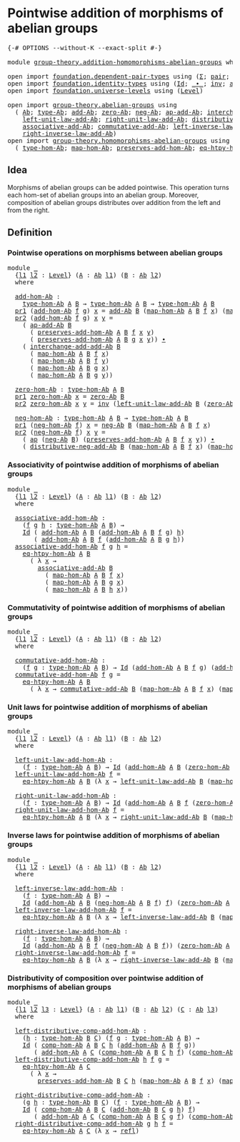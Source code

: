 # Pointwise addition of morphisms of abelian groups

<pre class="Agda"><a id="62" class="Symbol">{-#</a> <a id="66" class="Keyword">OPTIONS</a> <a id="74" class="Pragma">--without-K</a> <a id="86" class="Pragma">--exact-split</a> <a id="100" class="Symbol">#-}</a>

<a id="105" class="Keyword">module</a> <a id="112" href="group-theory.addition-homomorphisms-abelian-groups.html" class="Module">group-theory.addition-homomorphisms-abelian-groups</a> <a id="163" class="Keyword">where</a>

<a id="170" class="Keyword">open</a> <a id="175" class="Keyword">import</a> <a id="182" href="foundation.dependent-pair-types.html" class="Module">foundation.dependent-pair-types</a> <a id="214" class="Keyword">using</a> <a id="220" class="Symbol">(</a><a id="221" href="foundation-core.dependent-pair-types.html#515" class="Record">Σ</a><a id="222" class="Symbol">;</a> <a id="224" href="foundation-core.dependent-pair-types.html#588" class="InductiveConstructor">pair</a><a id="228" class="Symbol">;</a> <a id="230" href="foundation-core.dependent-pair-types.html#605" class="Field">pr1</a><a id="233" class="Symbol">;</a> <a id="235" href="foundation-core.dependent-pair-types.html#617" class="Field">pr2</a><a id="238" class="Symbol">)</a>
<a id="240" class="Keyword">open</a> <a id="245" class="Keyword">import</a> <a id="252" href="foundation.identity-types.html" class="Module">foundation.identity-types</a> <a id="278" class="Keyword">using</a> <a id="284" class="Symbol">(</a><a id="285" href="foundation-core.identity-types.html#1767" class="Datatype">Id</a><a id="287" class="Symbol">;</a> <a id="289" href="foundation-core.identity-types.html#2425" class="Function Operator">_∙_</a><a id="292" class="Symbol">;</a> <a id="294" href="foundation-core.identity-types.html#2729" class="Function">inv</a><a id="297" class="Symbol">;</a> <a id="299" href="foundation-core.identity-types.html#4003" class="Function">ap</a><a id="301" class="Symbol">;</a> <a id="303" href="foundation-core.identity-types.html#1820" class="InductiveConstructor">refl</a><a id="307" class="Symbol">)</a>
<a id="309" class="Keyword">open</a> <a id="314" class="Keyword">import</a> <a id="321" href="foundation.universe-levels.html" class="Module">foundation.universe-levels</a> <a id="348" class="Keyword">using</a> <a id="354" class="Symbol">(</a><a id="355" href="Agda.Primitive.html#597" class="Postulate">Level</a><a id="360" class="Symbol">)</a>

<a id="363" class="Keyword">open</a> <a id="368" class="Keyword">import</a> <a id="375" href="group-theory.abelian-groups.html" class="Module">group-theory.abelian-groups</a> <a id="403" class="Keyword">using</a>
  <a id="411" class="Symbol">(</a> <a id="413" href="group-theory.abelian-groups.html#2463" class="Function">Ab</a><a id="415" class="Symbol">;</a> <a id="417" href="group-theory.abelian-groups.html#2677" class="Function">type-Ab</a><a id="424" class="Symbol">;</a> <a id="426" href="group-theory.abelian-groups.html#3024" class="Function">add-Ab</a><a id="432" class="Symbol">;</a> <a id="434" href="group-theory.abelian-groups.html#3934" class="Function">zero-Ab</a><a id="441" class="Symbol">;</a> <a id="443" href="group-theory.abelian-groups.html#4572" class="Function">neg-Ab</a><a id="449" class="Symbol">;</a> <a id="451" href="group-theory.abelian-groups.html#3237" class="Function">ap-add-Ab</a><a id="460" class="Symbol">;</a> <a id="462" href="group-theory.abelian-groups.html#5153" class="Function">interchange-add-add-Ab</a><a id="484" class="Symbol">;</a>
    <a id="490" href="group-theory.abelian-groups.html#4108" class="Function">left-unit-law-add-Ab</a><a id="510" class="Symbol">;</a> <a id="512" href="group-theory.abelian-groups.html#4267" class="Function">right-unit-law-add-Ab</a><a id="533" class="Symbol">;</a> <a id="535" href="group-theory.abelian-groups.html#5467" class="Function">distributive-neg-add-Ab</a><a id="558" class="Symbol">;</a>
    <a id="564" href="group-theory.abelian-groups.html#3409" class="Function">associative-add-Ab</a><a id="582" class="Symbol">;</a> <a id="584" href="group-theory.abelian-groups.html#5022" class="Function">commutative-add-Ab</a><a id="602" class="Symbol">;</a> <a id="604" href="group-theory.abelian-groups.html#4665" class="Function">left-inverse-law-add-Ab</a><a id="627" class="Symbol">;</a>
    <a id="633" href="group-theory.abelian-groups.html#4842" class="Function">right-inverse-law-add-Ab</a><a id="657" class="Symbol">)</a>
<a id="659" class="Keyword">open</a> <a id="664" class="Keyword">import</a> <a id="671" href="group-theory.homomorphisms-abelian-groups.html" class="Module">group-theory.homomorphisms-abelian-groups</a> <a id="713" class="Keyword">using</a>
  <a id="721" class="Symbol">(</a> <a id="723" href="group-theory.homomorphisms-abelian-groups.html#1788" class="Function">type-hom-Ab</a><a id="734" class="Symbol">;</a> <a id="736" href="group-theory.homomorphisms-abelian-groups.html#1875" class="Function">map-hom-Ab</a><a id="746" class="Symbol">;</a> <a id="748" href="group-theory.homomorphisms-abelian-groups.html#1982" class="Function">preserves-add-hom-Ab</a><a id="768" class="Symbol">;</a> <a id="770" href="group-theory.homomorphisms-abelian-groups.html#3737" class="Function">eq-htpy-hom-Ab</a><a id="784" class="Symbol">;</a> <a id="786" href="group-theory.homomorphisms-abelian-groups.html#4326" class="Function">comp-hom-Ab</a><a id="797" class="Symbol">)</a>
</pre>
## Idea

Morphisms of abelian groups can be added pointwise. This operation turns each hom-set of abelian groups into an abelian group. Moreover, composition of abelian groups distributes over addition from the left and from the right.

## Definition

### Pointwise operations on morphisms between abelian groups

<pre class="Agda"><a id="1126" class="Keyword">module</a> <a id="1133" href="group-theory.addition-homomorphisms-abelian-groups.html#1133" class="Module">_</a>
  <a id="1137" class="Symbol">{</a><a id="1138" href="group-theory.addition-homomorphisms-abelian-groups.html#1138" class="Bound">l1</a> <a id="1141" href="group-theory.addition-homomorphisms-abelian-groups.html#1141" class="Bound">l2</a> <a id="1144" class="Symbol">:</a> <a id="1146" href="Agda.Primitive.html#597" class="Postulate">Level</a><a id="1151" class="Symbol">}</a> <a id="1153" class="Symbol">(</a><a id="1154" href="group-theory.addition-homomorphisms-abelian-groups.html#1154" class="Bound">A</a> <a id="1156" class="Symbol">:</a> <a id="1158" href="group-theory.abelian-groups.html#2463" class="Function">Ab</a> <a id="1161" href="group-theory.addition-homomorphisms-abelian-groups.html#1138" class="Bound">l1</a><a id="1163" class="Symbol">)</a> <a id="1165" class="Symbol">(</a><a id="1166" href="group-theory.addition-homomorphisms-abelian-groups.html#1166" class="Bound">B</a> <a id="1168" class="Symbol">:</a> <a id="1170" href="group-theory.abelian-groups.html#2463" class="Function">Ab</a> <a id="1173" href="group-theory.addition-homomorphisms-abelian-groups.html#1141" class="Bound">l2</a><a id="1175" class="Symbol">)</a>
  <a id="1179" class="Keyword">where</a>
  
  <a id="1190" href="group-theory.addition-homomorphisms-abelian-groups.html#1190" class="Function">add-hom-Ab</a> <a id="1201" class="Symbol">:</a>
    <a id="1207" href="group-theory.homomorphisms-abelian-groups.html#1788" class="Function">type-hom-Ab</a> <a id="1219" href="group-theory.addition-homomorphisms-abelian-groups.html#1154" class="Bound">A</a> <a id="1221" href="group-theory.addition-homomorphisms-abelian-groups.html#1166" class="Bound">B</a> <a id="1223" class="Symbol">→</a> <a id="1225" href="group-theory.homomorphisms-abelian-groups.html#1788" class="Function">type-hom-Ab</a> <a id="1237" href="group-theory.addition-homomorphisms-abelian-groups.html#1154" class="Bound">A</a> <a id="1239" href="group-theory.addition-homomorphisms-abelian-groups.html#1166" class="Bound">B</a> <a id="1241" class="Symbol">→</a> <a id="1243" href="group-theory.homomorphisms-abelian-groups.html#1788" class="Function">type-hom-Ab</a> <a id="1255" href="group-theory.addition-homomorphisms-abelian-groups.html#1154" class="Bound">A</a> <a id="1257" href="group-theory.addition-homomorphisms-abelian-groups.html#1166" class="Bound">B</a>
  <a id="1261" href="foundation-core.dependent-pair-types.html#605" class="Field">pr1</a> <a id="1265" class="Symbol">(</a><a id="1266" href="group-theory.addition-homomorphisms-abelian-groups.html#1190" class="Function">add-hom-Ab</a> <a id="1277" href="group-theory.addition-homomorphisms-abelian-groups.html#1277" class="Bound">f</a> <a id="1279" href="group-theory.addition-homomorphisms-abelian-groups.html#1279" class="Bound">g</a><a id="1280" class="Symbol">)</a> <a id="1282" href="group-theory.addition-homomorphisms-abelian-groups.html#1282" class="Bound">x</a> <a id="1284" class="Symbol">=</a> <a id="1286" href="group-theory.abelian-groups.html#3024" class="Function">add-Ab</a> <a id="1293" href="group-theory.addition-homomorphisms-abelian-groups.html#1166" class="Bound">B</a> <a id="1295" class="Symbol">(</a><a id="1296" href="group-theory.homomorphisms-abelian-groups.html#1875" class="Function">map-hom-Ab</a> <a id="1307" href="group-theory.addition-homomorphisms-abelian-groups.html#1154" class="Bound">A</a> <a id="1309" href="group-theory.addition-homomorphisms-abelian-groups.html#1166" class="Bound">B</a> <a id="1311" href="group-theory.addition-homomorphisms-abelian-groups.html#1277" class="Bound">f</a> <a id="1313" href="group-theory.addition-homomorphisms-abelian-groups.html#1282" class="Bound">x</a><a id="1314" class="Symbol">)</a> <a id="1316" class="Symbol">(</a><a id="1317" href="group-theory.homomorphisms-abelian-groups.html#1875" class="Function">map-hom-Ab</a> <a id="1328" href="group-theory.addition-homomorphisms-abelian-groups.html#1154" class="Bound">A</a> <a id="1330" href="group-theory.addition-homomorphisms-abelian-groups.html#1166" class="Bound">B</a> <a id="1332" href="group-theory.addition-homomorphisms-abelian-groups.html#1279" class="Bound">g</a> <a id="1334" href="group-theory.addition-homomorphisms-abelian-groups.html#1282" class="Bound">x</a><a id="1335" class="Symbol">)</a>
  <a id="1339" href="foundation-core.dependent-pair-types.html#617" class="Field">pr2</a> <a id="1343" class="Symbol">(</a><a id="1344" href="group-theory.addition-homomorphisms-abelian-groups.html#1190" class="Function">add-hom-Ab</a> <a id="1355" href="group-theory.addition-homomorphisms-abelian-groups.html#1355" class="Bound">f</a> <a id="1357" href="group-theory.addition-homomorphisms-abelian-groups.html#1357" class="Bound">g</a><a id="1358" class="Symbol">)</a> <a id="1360" href="group-theory.addition-homomorphisms-abelian-groups.html#1360" class="Bound">x</a> <a id="1362" href="group-theory.addition-homomorphisms-abelian-groups.html#1362" class="Bound">y</a> <a id="1364" class="Symbol">=</a>
    <a id="1370" class="Symbol">(</a> <a id="1372" href="group-theory.abelian-groups.html#3237" class="Function">ap-add-Ab</a> <a id="1382" href="group-theory.addition-homomorphisms-abelian-groups.html#1166" class="Bound">B</a>
      <a id="1390" class="Symbol">(</a> <a id="1392" href="group-theory.homomorphisms-abelian-groups.html#1982" class="Function">preserves-add-hom-Ab</a> <a id="1413" href="group-theory.addition-homomorphisms-abelian-groups.html#1154" class="Bound">A</a> <a id="1415" href="group-theory.addition-homomorphisms-abelian-groups.html#1166" class="Bound">B</a> <a id="1417" href="group-theory.addition-homomorphisms-abelian-groups.html#1355" class="Bound">f</a> <a id="1419" href="group-theory.addition-homomorphisms-abelian-groups.html#1360" class="Bound">x</a> <a id="1421" href="group-theory.addition-homomorphisms-abelian-groups.html#1362" class="Bound">y</a><a id="1422" class="Symbol">)</a>
      <a id="1430" class="Symbol">(</a> <a id="1432" href="group-theory.homomorphisms-abelian-groups.html#1982" class="Function">preserves-add-hom-Ab</a> <a id="1453" href="group-theory.addition-homomorphisms-abelian-groups.html#1154" class="Bound">A</a> <a id="1455" href="group-theory.addition-homomorphisms-abelian-groups.html#1166" class="Bound">B</a> <a id="1457" href="group-theory.addition-homomorphisms-abelian-groups.html#1357" class="Bound">g</a> <a id="1459" href="group-theory.addition-homomorphisms-abelian-groups.html#1360" class="Bound">x</a> <a id="1461" href="group-theory.addition-homomorphisms-abelian-groups.html#1362" class="Bound">y</a><a id="1462" class="Symbol">))</a> <a id="1465" href="foundation-core.identity-types.html#2425" class="Function Operator">∙</a>
    <a id="1471" class="Symbol">(</a> <a id="1473" href="group-theory.abelian-groups.html#5153" class="Function">interchange-add-add-Ab</a> <a id="1496" href="group-theory.addition-homomorphisms-abelian-groups.html#1166" class="Bound">B</a>
      <a id="1504" class="Symbol">(</a> <a id="1506" href="group-theory.homomorphisms-abelian-groups.html#1875" class="Function">map-hom-Ab</a> <a id="1517" href="group-theory.addition-homomorphisms-abelian-groups.html#1154" class="Bound">A</a> <a id="1519" href="group-theory.addition-homomorphisms-abelian-groups.html#1166" class="Bound">B</a> <a id="1521" href="group-theory.addition-homomorphisms-abelian-groups.html#1355" class="Bound">f</a> <a id="1523" href="group-theory.addition-homomorphisms-abelian-groups.html#1360" class="Bound">x</a><a id="1524" class="Symbol">)</a>
      <a id="1532" class="Symbol">(</a> <a id="1534" href="group-theory.homomorphisms-abelian-groups.html#1875" class="Function">map-hom-Ab</a> <a id="1545" href="group-theory.addition-homomorphisms-abelian-groups.html#1154" class="Bound">A</a> <a id="1547" href="group-theory.addition-homomorphisms-abelian-groups.html#1166" class="Bound">B</a> <a id="1549" href="group-theory.addition-homomorphisms-abelian-groups.html#1355" class="Bound">f</a> <a id="1551" href="group-theory.addition-homomorphisms-abelian-groups.html#1362" class="Bound">y</a><a id="1552" class="Symbol">)</a>
      <a id="1560" class="Symbol">(</a> <a id="1562" href="group-theory.homomorphisms-abelian-groups.html#1875" class="Function">map-hom-Ab</a> <a id="1573" href="group-theory.addition-homomorphisms-abelian-groups.html#1154" class="Bound">A</a> <a id="1575" href="group-theory.addition-homomorphisms-abelian-groups.html#1166" class="Bound">B</a> <a id="1577" href="group-theory.addition-homomorphisms-abelian-groups.html#1357" class="Bound">g</a> <a id="1579" href="group-theory.addition-homomorphisms-abelian-groups.html#1360" class="Bound">x</a><a id="1580" class="Symbol">)</a>
      <a id="1588" class="Symbol">(</a> <a id="1590" href="group-theory.homomorphisms-abelian-groups.html#1875" class="Function">map-hom-Ab</a> <a id="1601" href="group-theory.addition-homomorphisms-abelian-groups.html#1154" class="Bound">A</a> <a id="1603" href="group-theory.addition-homomorphisms-abelian-groups.html#1166" class="Bound">B</a> <a id="1605" href="group-theory.addition-homomorphisms-abelian-groups.html#1357" class="Bound">g</a> <a id="1607" href="group-theory.addition-homomorphisms-abelian-groups.html#1362" class="Bound">y</a><a id="1608" class="Symbol">))</a>

  <a id="1614" href="group-theory.addition-homomorphisms-abelian-groups.html#1614" class="Function">zero-hom-Ab</a> <a id="1626" class="Symbol">:</a> <a id="1628" href="group-theory.homomorphisms-abelian-groups.html#1788" class="Function">type-hom-Ab</a> <a id="1640" href="group-theory.addition-homomorphisms-abelian-groups.html#1154" class="Bound">A</a> <a id="1642" href="group-theory.addition-homomorphisms-abelian-groups.html#1166" class="Bound">B</a>
  <a id="1646" href="foundation-core.dependent-pair-types.html#605" class="Field">pr1</a> <a id="1650" href="group-theory.addition-homomorphisms-abelian-groups.html#1614" class="Function">zero-hom-Ab</a> <a id="1662" href="group-theory.addition-homomorphisms-abelian-groups.html#1662" class="Bound">x</a> <a id="1664" class="Symbol">=</a> <a id="1666" href="group-theory.abelian-groups.html#3934" class="Function">zero-Ab</a> <a id="1674" href="group-theory.addition-homomorphisms-abelian-groups.html#1166" class="Bound">B</a>
  <a id="1678" href="foundation-core.dependent-pair-types.html#617" class="Field">pr2</a> <a id="1682" href="group-theory.addition-homomorphisms-abelian-groups.html#1614" class="Function">zero-hom-Ab</a> <a id="1694" href="group-theory.addition-homomorphisms-abelian-groups.html#1694" class="Bound">x</a> <a id="1696" href="group-theory.addition-homomorphisms-abelian-groups.html#1696" class="Bound">y</a> <a id="1698" class="Symbol">=</a> <a id="1700" href="foundation-core.identity-types.html#2729" class="Function">inv</a> <a id="1704" class="Symbol">(</a><a id="1705" href="group-theory.abelian-groups.html#4108" class="Function">left-unit-law-add-Ab</a> <a id="1726" href="group-theory.addition-homomorphisms-abelian-groups.html#1166" class="Bound">B</a> <a id="1728" class="Symbol">(</a><a id="1729" href="group-theory.abelian-groups.html#3934" class="Function">zero-Ab</a> <a id="1737" href="group-theory.addition-homomorphisms-abelian-groups.html#1166" class="Bound">B</a><a id="1738" class="Symbol">))</a>

  <a id="1744" href="group-theory.addition-homomorphisms-abelian-groups.html#1744" class="Function">neg-hom-Ab</a> <a id="1755" class="Symbol">:</a> <a id="1757" href="group-theory.homomorphisms-abelian-groups.html#1788" class="Function">type-hom-Ab</a> <a id="1769" href="group-theory.addition-homomorphisms-abelian-groups.html#1154" class="Bound">A</a> <a id="1771" href="group-theory.addition-homomorphisms-abelian-groups.html#1166" class="Bound">B</a> <a id="1773" class="Symbol">→</a> <a id="1775" href="group-theory.homomorphisms-abelian-groups.html#1788" class="Function">type-hom-Ab</a> <a id="1787" href="group-theory.addition-homomorphisms-abelian-groups.html#1154" class="Bound">A</a> <a id="1789" href="group-theory.addition-homomorphisms-abelian-groups.html#1166" class="Bound">B</a>
  <a id="1793" href="foundation-core.dependent-pair-types.html#605" class="Field">pr1</a> <a id="1797" class="Symbol">(</a><a id="1798" href="group-theory.addition-homomorphisms-abelian-groups.html#1744" class="Function">neg-hom-Ab</a> <a id="1809" href="group-theory.addition-homomorphisms-abelian-groups.html#1809" class="Bound">f</a><a id="1810" class="Symbol">)</a> <a id="1812" href="group-theory.addition-homomorphisms-abelian-groups.html#1812" class="Bound">x</a> <a id="1814" class="Symbol">=</a> <a id="1816" href="group-theory.abelian-groups.html#4572" class="Function">neg-Ab</a> <a id="1823" href="group-theory.addition-homomorphisms-abelian-groups.html#1166" class="Bound">B</a> <a id="1825" class="Symbol">(</a><a id="1826" href="group-theory.homomorphisms-abelian-groups.html#1875" class="Function">map-hom-Ab</a> <a id="1837" href="group-theory.addition-homomorphisms-abelian-groups.html#1154" class="Bound">A</a> <a id="1839" href="group-theory.addition-homomorphisms-abelian-groups.html#1166" class="Bound">B</a> <a id="1841" href="group-theory.addition-homomorphisms-abelian-groups.html#1809" class="Bound">f</a> <a id="1843" href="group-theory.addition-homomorphisms-abelian-groups.html#1812" class="Bound">x</a><a id="1844" class="Symbol">)</a>
  <a id="1848" href="foundation-core.dependent-pair-types.html#617" class="Field">pr2</a> <a id="1852" class="Symbol">(</a><a id="1853" href="group-theory.addition-homomorphisms-abelian-groups.html#1744" class="Function">neg-hom-Ab</a> <a id="1864" href="group-theory.addition-homomorphisms-abelian-groups.html#1864" class="Bound">f</a><a id="1865" class="Symbol">)</a> <a id="1867" href="group-theory.addition-homomorphisms-abelian-groups.html#1867" class="Bound">x</a> <a id="1869" href="group-theory.addition-homomorphisms-abelian-groups.html#1869" class="Bound">y</a> <a id="1871" class="Symbol">=</a>
    <a id="1877" class="Symbol">(</a> <a id="1879" href="foundation-core.identity-types.html#4003" class="Function">ap</a> <a id="1882" class="Symbol">(</a><a id="1883" href="group-theory.abelian-groups.html#4572" class="Function">neg-Ab</a> <a id="1890" href="group-theory.addition-homomorphisms-abelian-groups.html#1166" class="Bound">B</a><a id="1891" class="Symbol">)</a> <a id="1893" class="Symbol">(</a><a id="1894" href="group-theory.homomorphisms-abelian-groups.html#1982" class="Function">preserves-add-hom-Ab</a> <a id="1915" href="group-theory.addition-homomorphisms-abelian-groups.html#1154" class="Bound">A</a> <a id="1917" href="group-theory.addition-homomorphisms-abelian-groups.html#1166" class="Bound">B</a> <a id="1919" href="group-theory.addition-homomorphisms-abelian-groups.html#1864" class="Bound">f</a> <a id="1921" href="group-theory.addition-homomorphisms-abelian-groups.html#1867" class="Bound">x</a> <a id="1923" href="group-theory.addition-homomorphisms-abelian-groups.html#1869" class="Bound">y</a><a id="1924" class="Symbol">))</a> <a id="1927" href="foundation-core.identity-types.html#2425" class="Function Operator">∙</a>
    <a id="1933" class="Symbol">(</a> <a id="1935" href="group-theory.abelian-groups.html#5467" class="Function">distributive-neg-add-Ab</a> <a id="1959" href="group-theory.addition-homomorphisms-abelian-groups.html#1166" class="Bound">B</a> <a id="1961" class="Symbol">(</a><a id="1962" href="group-theory.homomorphisms-abelian-groups.html#1875" class="Function">map-hom-Ab</a> <a id="1973" href="group-theory.addition-homomorphisms-abelian-groups.html#1154" class="Bound">A</a> <a id="1975" href="group-theory.addition-homomorphisms-abelian-groups.html#1166" class="Bound">B</a> <a id="1977" href="group-theory.addition-homomorphisms-abelian-groups.html#1864" class="Bound">f</a> <a id="1979" href="group-theory.addition-homomorphisms-abelian-groups.html#1867" class="Bound">x</a><a id="1980" class="Symbol">)</a> <a id="1982" class="Symbol">(</a><a id="1983" href="group-theory.homomorphisms-abelian-groups.html#1875" class="Function">map-hom-Ab</a> <a id="1994" href="group-theory.addition-homomorphisms-abelian-groups.html#1154" class="Bound">A</a> <a id="1996" href="group-theory.addition-homomorphisms-abelian-groups.html#1166" class="Bound">B</a> <a id="1998" href="group-theory.addition-homomorphisms-abelian-groups.html#1864" class="Bound">f</a> <a id="2000" href="group-theory.addition-homomorphisms-abelian-groups.html#1869" class="Bound">y</a><a id="2001" class="Symbol">))</a>
</pre>
### Associativity of pointwise addition of morphisms of abelian groups

<pre class="Agda"><a id="2089" class="Keyword">module</a> <a id="2096" href="group-theory.addition-homomorphisms-abelian-groups.html#2096" class="Module">_</a>
  <a id="2100" class="Symbol">{</a><a id="2101" href="group-theory.addition-homomorphisms-abelian-groups.html#2101" class="Bound">l1</a> <a id="2104" href="group-theory.addition-homomorphisms-abelian-groups.html#2104" class="Bound">l2</a> <a id="2107" class="Symbol">:</a> <a id="2109" href="Agda.Primitive.html#597" class="Postulate">Level</a><a id="2114" class="Symbol">}</a> <a id="2116" class="Symbol">(</a><a id="2117" href="group-theory.addition-homomorphisms-abelian-groups.html#2117" class="Bound">A</a> <a id="2119" class="Symbol">:</a> <a id="2121" href="group-theory.abelian-groups.html#2463" class="Function">Ab</a> <a id="2124" href="group-theory.addition-homomorphisms-abelian-groups.html#2101" class="Bound">l1</a><a id="2126" class="Symbol">)</a> <a id="2128" class="Symbol">(</a><a id="2129" href="group-theory.addition-homomorphisms-abelian-groups.html#2129" class="Bound">B</a> <a id="2131" class="Symbol">:</a> <a id="2133" href="group-theory.abelian-groups.html#2463" class="Function">Ab</a> <a id="2136" href="group-theory.addition-homomorphisms-abelian-groups.html#2104" class="Bound">l2</a><a id="2138" class="Symbol">)</a>
  <a id="2142" class="Keyword">where</a>
  
  <a id="2153" href="group-theory.addition-homomorphisms-abelian-groups.html#2153" class="Function">associative-add-hom-Ab</a> <a id="2176" class="Symbol">:</a>
    <a id="2182" class="Symbol">(</a><a id="2183" href="group-theory.addition-homomorphisms-abelian-groups.html#2183" class="Bound">f</a> <a id="2185" href="group-theory.addition-homomorphisms-abelian-groups.html#2185" class="Bound">g</a> <a id="2187" href="group-theory.addition-homomorphisms-abelian-groups.html#2187" class="Bound">h</a> <a id="2189" class="Symbol">:</a> <a id="2191" href="group-theory.homomorphisms-abelian-groups.html#1788" class="Function">type-hom-Ab</a> <a id="2203" href="group-theory.addition-homomorphisms-abelian-groups.html#2117" class="Bound">A</a> <a id="2205" href="group-theory.addition-homomorphisms-abelian-groups.html#2129" class="Bound">B</a><a id="2206" class="Symbol">)</a> <a id="2208" class="Symbol">→</a>
    <a id="2214" href="foundation-core.identity-types.html#1767" class="Datatype">Id</a> <a id="2217" class="Symbol">(</a> <a id="2219" href="group-theory.addition-homomorphisms-abelian-groups.html#1190" class="Function">add-hom-Ab</a> <a id="2230" href="group-theory.addition-homomorphisms-abelian-groups.html#2117" class="Bound">A</a> <a id="2232" href="group-theory.addition-homomorphisms-abelian-groups.html#2129" class="Bound">B</a> <a id="2234" class="Symbol">(</a><a id="2235" href="group-theory.addition-homomorphisms-abelian-groups.html#1190" class="Function">add-hom-Ab</a> <a id="2246" href="group-theory.addition-homomorphisms-abelian-groups.html#2117" class="Bound">A</a> <a id="2248" href="group-theory.addition-homomorphisms-abelian-groups.html#2129" class="Bound">B</a> <a id="2250" href="group-theory.addition-homomorphisms-abelian-groups.html#2183" class="Bound">f</a> <a id="2252" href="group-theory.addition-homomorphisms-abelian-groups.html#2185" class="Bound">g</a><a id="2253" class="Symbol">)</a> <a id="2255" href="group-theory.addition-homomorphisms-abelian-groups.html#2187" class="Bound">h</a><a id="2256" class="Symbol">)</a>
       <a id="2265" class="Symbol">(</a> <a id="2267" href="group-theory.addition-homomorphisms-abelian-groups.html#1190" class="Function">add-hom-Ab</a> <a id="2278" href="group-theory.addition-homomorphisms-abelian-groups.html#2117" class="Bound">A</a> <a id="2280" href="group-theory.addition-homomorphisms-abelian-groups.html#2129" class="Bound">B</a> <a id="2282" href="group-theory.addition-homomorphisms-abelian-groups.html#2183" class="Bound">f</a> <a id="2284" class="Symbol">(</a><a id="2285" href="group-theory.addition-homomorphisms-abelian-groups.html#1190" class="Function">add-hom-Ab</a> <a id="2296" href="group-theory.addition-homomorphisms-abelian-groups.html#2117" class="Bound">A</a> <a id="2298" href="group-theory.addition-homomorphisms-abelian-groups.html#2129" class="Bound">B</a> <a id="2300" href="group-theory.addition-homomorphisms-abelian-groups.html#2185" class="Bound">g</a> <a id="2302" href="group-theory.addition-homomorphisms-abelian-groups.html#2187" class="Bound">h</a><a id="2303" class="Symbol">))</a>
  <a id="2308" href="group-theory.addition-homomorphisms-abelian-groups.html#2153" class="Function">associative-add-hom-Ab</a> <a id="2331" href="group-theory.addition-homomorphisms-abelian-groups.html#2331" class="Bound">f</a> <a id="2333" href="group-theory.addition-homomorphisms-abelian-groups.html#2333" class="Bound">g</a> <a id="2335" href="group-theory.addition-homomorphisms-abelian-groups.html#2335" class="Bound">h</a> <a id="2337" class="Symbol">=</a>
    <a id="2343" href="group-theory.homomorphisms-abelian-groups.html#3737" class="Function">eq-htpy-hom-Ab</a> <a id="2358" href="group-theory.addition-homomorphisms-abelian-groups.html#2117" class="Bound">A</a> <a id="2360" href="group-theory.addition-homomorphisms-abelian-groups.html#2129" class="Bound">B</a>
      <a id="2368" class="Symbol">(</a> <a id="2370" class="Symbol">λ</a> <a id="2372" href="group-theory.addition-homomorphisms-abelian-groups.html#2372" class="Bound">x</a> <a id="2374" class="Symbol">→</a>
        <a id="2384" href="group-theory.abelian-groups.html#3409" class="Function">associative-add-Ab</a> <a id="2403" href="group-theory.addition-homomorphisms-abelian-groups.html#2129" class="Bound">B</a>
          <a id="2415" class="Symbol">(</a> <a id="2417" href="group-theory.homomorphisms-abelian-groups.html#1875" class="Function">map-hom-Ab</a> <a id="2428" href="group-theory.addition-homomorphisms-abelian-groups.html#2117" class="Bound">A</a> <a id="2430" href="group-theory.addition-homomorphisms-abelian-groups.html#2129" class="Bound">B</a> <a id="2432" href="group-theory.addition-homomorphisms-abelian-groups.html#2331" class="Bound">f</a> <a id="2434" href="group-theory.addition-homomorphisms-abelian-groups.html#2372" class="Bound">x</a><a id="2435" class="Symbol">)</a>
          <a id="2447" class="Symbol">(</a> <a id="2449" href="group-theory.homomorphisms-abelian-groups.html#1875" class="Function">map-hom-Ab</a> <a id="2460" href="group-theory.addition-homomorphisms-abelian-groups.html#2117" class="Bound">A</a> <a id="2462" href="group-theory.addition-homomorphisms-abelian-groups.html#2129" class="Bound">B</a> <a id="2464" href="group-theory.addition-homomorphisms-abelian-groups.html#2333" class="Bound">g</a> <a id="2466" href="group-theory.addition-homomorphisms-abelian-groups.html#2372" class="Bound">x</a><a id="2467" class="Symbol">)</a>
          <a id="2479" class="Symbol">(</a> <a id="2481" href="group-theory.homomorphisms-abelian-groups.html#1875" class="Function">map-hom-Ab</a> <a id="2492" href="group-theory.addition-homomorphisms-abelian-groups.html#2117" class="Bound">A</a> <a id="2494" href="group-theory.addition-homomorphisms-abelian-groups.html#2129" class="Bound">B</a> <a id="2496" href="group-theory.addition-homomorphisms-abelian-groups.html#2335" class="Bound">h</a> <a id="2498" href="group-theory.addition-homomorphisms-abelian-groups.html#2372" class="Bound">x</a><a id="2499" class="Symbol">))</a>
</pre>
### Commutativity of pointwise addition of morphisms of abelian groups

<pre class="Agda"><a id="2587" class="Keyword">module</a> <a id="2594" href="group-theory.addition-homomorphisms-abelian-groups.html#2594" class="Module">_</a>
  <a id="2598" class="Symbol">{</a><a id="2599" href="group-theory.addition-homomorphisms-abelian-groups.html#2599" class="Bound">l1</a> <a id="2602" href="group-theory.addition-homomorphisms-abelian-groups.html#2602" class="Bound">l2</a> <a id="2605" class="Symbol">:</a> <a id="2607" href="Agda.Primitive.html#597" class="Postulate">Level</a><a id="2612" class="Symbol">}</a> <a id="2614" class="Symbol">(</a><a id="2615" href="group-theory.addition-homomorphisms-abelian-groups.html#2615" class="Bound">A</a> <a id="2617" class="Symbol">:</a> <a id="2619" href="group-theory.abelian-groups.html#2463" class="Function">Ab</a> <a id="2622" href="group-theory.addition-homomorphisms-abelian-groups.html#2599" class="Bound">l1</a><a id="2624" class="Symbol">)</a> <a id="2626" class="Symbol">(</a><a id="2627" href="group-theory.addition-homomorphisms-abelian-groups.html#2627" class="Bound">B</a> <a id="2629" class="Symbol">:</a> <a id="2631" href="group-theory.abelian-groups.html#2463" class="Function">Ab</a> <a id="2634" href="group-theory.addition-homomorphisms-abelian-groups.html#2602" class="Bound">l2</a><a id="2636" class="Symbol">)</a>
  <a id="2640" class="Keyword">where</a>

  <a id="2649" href="group-theory.addition-homomorphisms-abelian-groups.html#2649" class="Function">commutative-add-hom-Ab</a> <a id="2672" class="Symbol">:</a>
    <a id="2678" class="Symbol">(</a><a id="2679" href="group-theory.addition-homomorphisms-abelian-groups.html#2679" class="Bound">f</a> <a id="2681" href="group-theory.addition-homomorphisms-abelian-groups.html#2681" class="Bound">g</a> <a id="2683" class="Symbol">:</a> <a id="2685" href="group-theory.homomorphisms-abelian-groups.html#1788" class="Function">type-hom-Ab</a> <a id="2697" href="group-theory.addition-homomorphisms-abelian-groups.html#2615" class="Bound">A</a> <a id="2699" href="group-theory.addition-homomorphisms-abelian-groups.html#2627" class="Bound">B</a><a id="2700" class="Symbol">)</a> <a id="2702" class="Symbol">→</a> <a id="2704" href="foundation-core.identity-types.html#1767" class="Datatype">Id</a> <a id="2707" class="Symbol">(</a><a id="2708" href="group-theory.addition-homomorphisms-abelian-groups.html#1190" class="Function">add-hom-Ab</a> <a id="2719" href="group-theory.addition-homomorphisms-abelian-groups.html#2615" class="Bound">A</a> <a id="2721" href="group-theory.addition-homomorphisms-abelian-groups.html#2627" class="Bound">B</a> <a id="2723" href="group-theory.addition-homomorphisms-abelian-groups.html#2679" class="Bound">f</a> <a id="2725" href="group-theory.addition-homomorphisms-abelian-groups.html#2681" class="Bound">g</a><a id="2726" class="Symbol">)</a> <a id="2728" class="Symbol">(</a><a id="2729" href="group-theory.addition-homomorphisms-abelian-groups.html#1190" class="Function">add-hom-Ab</a> <a id="2740" href="group-theory.addition-homomorphisms-abelian-groups.html#2615" class="Bound">A</a> <a id="2742" href="group-theory.addition-homomorphisms-abelian-groups.html#2627" class="Bound">B</a> <a id="2744" href="group-theory.addition-homomorphisms-abelian-groups.html#2681" class="Bound">g</a> <a id="2746" href="group-theory.addition-homomorphisms-abelian-groups.html#2679" class="Bound">f</a><a id="2747" class="Symbol">)</a>
  <a id="2751" href="group-theory.addition-homomorphisms-abelian-groups.html#2649" class="Function">commutative-add-hom-Ab</a> <a id="2774" href="group-theory.addition-homomorphisms-abelian-groups.html#2774" class="Bound">f</a> <a id="2776" href="group-theory.addition-homomorphisms-abelian-groups.html#2776" class="Bound">g</a> <a id="2778" class="Symbol">=</a>
    <a id="2784" href="group-theory.homomorphisms-abelian-groups.html#3737" class="Function">eq-htpy-hom-Ab</a> <a id="2799" href="group-theory.addition-homomorphisms-abelian-groups.html#2615" class="Bound">A</a> <a id="2801" href="group-theory.addition-homomorphisms-abelian-groups.html#2627" class="Bound">B</a>
      <a id="2809" class="Symbol">(</a> <a id="2811" class="Symbol">λ</a> <a id="2813" href="group-theory.addition-homomorphisms-abelian-groups.html#2813" class="Bound">x</a> <a id="2815" class="Symbol">→</a> <a id="2817" href="group-theory.abelian-groups.html#5022" class="Function">commutative-add-Ab</a> <a id="2836" href="group-theory.addition-homomorphisms-abelian-groups.html#2627" class="Bound">B</a> <a id="2838" class="Symbol">(</a><a id="2839" href="group-theory.homomorphisms-abelian-groups.html#1875" class="Function">map-hom-Ab</a> <a id="2850" href="group-theory.addition-homomorphisms-abelian-groups.html#2615" class="Bound">A</a> <a id="2852" href="group-theory.addition-homomorphisms-abelian-groups.html#2627" class="Bound">B</a> <a id="2854" href="group-theory.addition-homomorphisms-abelian-groups.html#2774" class="Bound">f</a> <a id="2856" href="group-theory.addition-homomorphisms-abelian-groups.html#2813" class="Bound">x</a><a id="2857" class="Symbol">)</a> <a id="2859" class="Symbol">(</a><a id="2860" href="group-theory.homomorphisms-abelian-groups.html#1875" class="Function">map-hom-Ab</a> <a id="2871" href="group-theory.addition-homomorphisms-abelian-groups.html#2615" class="Bound">A</a> <a id="2873" href="group-theory.addition-homomorphisms-abelian-groups.html#2627" class="Bound">B</a> <a id="2875" href="group-theory.addition-homomorphisms-abelian-groups.html#2776" class="Bound">g</a> <a id="2877" href="group-theory.addition-homomorphisms-abelian-groups.html#2813" class="Bound">x</a><a id="2878" class="Symbol">))</a>
</pre>
### Unit laws for pointwise addition of morphisms of abelian groups

<pre class="Agda"><a id="2963" class="Keyword">module</a> <a id="2970" href="group-theory.addition-homomorphisms-abelian-groups.html#2970" class="Module">_</a>
  <a id="2974" class="Symbol">{</a><a id="2975" href="group-theory.addition-homomorphisms-abelian-groups.html#2975" class="Bound">l1</a> <a id="2978" href="group-theory.addition-homomorphisms-abelian-groups.html#2978" class="Bound">l2</a> <a id="2981" class="Symbol">:</a> <a id="2983" href="Agda.Primitive.html#597" class="Postulate">Level</a><a id="2988" class="Symbol">}</a> <a id="2990" class="Symbol">(</a><a id="2991" href="group-theory.addition-homomorphisms-abelian-groups.html#2991" class="Bound">A</a> <a id="2993" class="Symbol">:</a> <a id="2995" href="group-theory.abelian-groups.html#2463" class="Function">Ab</a> <a id="2998" href="group-theory.addition-homomorphisms-abelian-groups.html#2975" class="Bound">l1</a><a id="3000" class="Symbol">)</a> <a id="3002" class="Symbol">(</a><a id="3003" href="group-theory.addition-homomorphisms-abelian-groups.html#3003" class="Bound">B</a> <a id="3005" class="Symbol">:</a> <a id="3007" href="group-theory.abelian-groups.html#2463" class="Function">Ab</a> <a id="3010" href="group-theory.addition-homomorphisms-abelian-groups.html#2978" class="Bound">l2</a><a id="3012" class="Symbol">)</a>
  <a id="3016" class="Keyword">where</a>

  <a id="3025" href="group-theory.addition-homomorphisms-abelian-groups.html#3025" class="Function">left-unit-law-add-hom-Ab</a> <a id="3050" class="Symbol">:</a>
    <a id="3056" class="Symbol">(</a><a id="3057" href="group-theory.addition-homomorphisms-abelian-groups.html#3057" class="Bound">f</a> <a id="3059" class="Symbol">:</a> <a id="3061" href="group-theory.homomorphisms-abelian-groups.html#1788" class="Function">type-hom-Ab</a> <a id="3073" href="group-theory.addition-homomorphisms-abelian-groups.html#2991" class="Bound">A</a> <a id="3075" href="group-theory.addition-homomorphisms-abelian-groups.html#3003" class="Bound">B</a><a id="3076" class="Symbol">)</a> <a id="3078" class="Symbol">→</a> <a id="3080" href="foundation-core.identity-types.html#1767" class="Datatype">Id</a> <a id="3083" class="Symbol">(</a><a id="3084" href="group-theory.addition-homomorphisms-abelian-groups.html#1190" class="Function">add-hom-Ab</a> <a id="3095" href="group-theory.addition-homomorphisms-abelian-groups.html#2991" class="Bound">A</a> <a id="3097" href="group-theory.addition-homomorphisms-abelian-groups.html#3003" class="Bound">B</a> <a id="3099" class="Symbol">(</a><a id="3100" href="group-theory.addition-homomorphisms-abelian-groups.html#1614" class="Function">zero-hom-Ab</a> <a id="3112" href="group-theory.addition-homomorphisms-abelian-groups.html#2991" class="Bound">A</a> <a id="3114" href="group-theory.addition-homomorphisms-abelian-groups.html#3003" class="Bound">B</a><a id="3115" class="Symbol">)</a> <a id="3117" href="group-theory.addition-homomorphisms-abelian-groups.html#3057" class="Bound">f</a><a id="3118" class="Symbol">)</a> <a id="3120" href="group-theory.addition-homomorphisms-abelian-groups.html#3057" class="Bound">f</a>
  <a id="3124" href="group-theory.addition-homomorphisms-abelian-groups.html#3025" class="Function">left-unit-law-add-hom-Ab</a> <a id="3149" href="group-theory.addition-homomorphisms-abelian-groups.html#3149" class="Bound">f</a> <a id="3151" class="Symbol">=</a>
    <a id="3157" href="group-theory.homomorphisms-abelian-groups.html#3737" class="Function">eq-htpy-hom-Ab</a> <a id="3172" href="group-theory.addition-homomorphisms-abelian-groups.html#2991" class="Bound">A</a> <a id="3174" href="group-theory.addition-homomorphisms-abelian-groups.html#3003" class="Bound">B</a> <a id="3176" class="Symbol">(λ</a> <a id="3179" href="group-theory.addition-homomorphisms-abelian-groups.html#3179" class="Bound">x</a> <a id="3181" class="Symbol">→</a> <a id="3183" href="group-theory.abelian-groups.html#4108" class="Function">left-unit-law-add-Ab</a> <a id="3204" href="group-theory.addition-homomorphisms-abelian-groups.html#3003" class="Bound">B</a> <a id="3206" class="Symbol">(</a><a id="3207" href="group-theory.homomorphisms-abelian-groups.html#1875" class="Function">map-hom-Ab</a> <a id="3218" href="group-theory.addition-homomorphisms-abelian-groups.html#2991" class="Bound">A</a> <a id="3220" href="group-theory.addition-homomorphisms-abelian-groups.html#3003" class="Bound">B</a> <a id="3222" href="group-theory.addition-homomorphisms-abelian-groups.html#3149" class="Bound">f</a> <a id="3224" href="group-theory.addition-homomorphisms-abelian-groups.html#3179" class="Bound">x</a><a id="3225" class="Symbol">))</a>

  <a id="3231" href="group-theory.addition-homomorphisms-abelian-groups.html#3231" class="Function">right-unit-law-add-hom-Ab</a> <a id="3257" class="Symbol">:</a>
    <a id="3263" class="Symbol">(</a><a id="3264" href="group-theory.addition-homomorphisms-abelian-groups.html#3264" class="Bound">f</a> <a id="3266" class="Symbol">:</a> <a id="3268" href="group-theory.homomorphisms-abelian-groups.html#1788" class="Function">type-hom-Ab</a> <a id="3280" href="group-theory.addition-homomorphisms-abelian-groups.html#2991" class="Bound">A</a> <a id="3282" href="group-theory.addition-homomorphisms-abelian-groups.html#3003" class="Bound">B</a><a id="3283" class="Symbol">)</a> <a id="3285" class="Symbol">→</a> <a id="3287" href="foundation-core.identity-types.html#1767" class="Datatype">Id</a> <a id="3290" class="Symbol">(</a><a id="3291" href="group-theory.addition-homomorphisms-abelian-groups.html#1190" class="Function">add-hom-Ab</a> <a id="3302" href="group-theory.addition-homomorphisms-abelian-groups.html#2991" class="Bound">A</a> <a id="3304" href="group-theory.addition-homomorphisms-abelian-groups.html#3003" class="Bound">B</a> <a id="3306" href="group-theory.addition-homomorphisms-abelian-groups.html#3264" class="Bound">f</a> <a id="3308" class="Symbol">(</a><a id="3309" href="group-theory.addition-homomorphisms-abelian-groups.html#1614" class="Function">zero-hom-Ab</a> <a id="3321" href="group-theory.addition-homomorphisms-abelian-groups.html#2991" class="Bound">A</a> <a id="3323" href="group-theory.addition-homomorphisms-abelian-groups.html#3003" class="Bound">B</a><a id="3324" class="Symbol">))</a> <a id="3327" href="group-theory.addition-homomorphisms-abelian-groups.html#3264" class="Bound">f</a>
  <a id="3331" href="group-theory.addition-homomorphisms-abelian-groups.html#3231" class="Function">right-unit-law-add-hom-Ab</a> <a id="3357" href="group-theory.addition-homomorphisms-abelian-groups.html#3357" class="Bound">f</a> <a id="3359" class="Symbol">=</a>
    <a id="3365" href="group-theory.homomorphisms-abelian-groups.html#3737" class="Function">eq-htpy-hom-Ab</a> <a id="3380" href="group-theory.addition-homomorphisms-abelian-groups.html#2991" class="Bound">A</a> <a id="3382" href="group-theory.addition-homomorphisms-abelian-groups.html#3003" class="Bound">B</a> <a id="3384" class="Symbol">(λ</a> <a id="3387" href="group-theory.addition-homomorphisms-abelian-groups.html#3387" class="Bound">x</a> <a id="3389" class="Symbol">→</a> <a id="3391" href="group-theory.abelian-groups.html#4267" class="Function">right-unit-law-add-Ab</a> <a id="3413" href="group-theory.addition-homomorphisms-abelian-groups.html#3003" class="Bound">B</a> <a id="3415" class="Symbol">(</a><a id="3416" href="group-theory.homomorphisms-abelian-groups.html#1875" class="Function">map-hom-Ab</a> <a id="3427" href="group-theory.addition-homomorphisms-abelian-groups.html#2991" class="Bound">A</a> <a id="3429" href="group-theory.addition-homomorphisms-abelian-groups.html#3003" class="Bound">B</a> <a id="3431" href="group-theory.addition-homomorphisms-abelian-groups.html#3357" class="Bound">f</a> <a id="3433" href="group-theory.addition-homomorphisms-abelian-groups.html#3387" class="Bound">x</a><a id="3434" class="Symbol">))</a>
</pre>
### Inverse laws for pointwise addition of morphisms of abelian groups

<pre class="Agda"><a id="3522" class="Keyword">module</a> <a id="3529" href="group-theory.addition-homomorphisms-abelian-groups.html#3529" class="Module">_</a>
  <a id="3533" class="Symbol">{</a><a id="3534" href="group-theory.addition-homomorphisms-abelian-groups.html#3534" class="Bound">l1</a> <a id="3537" href="group-theory.addition-homomorphisms-abelian-groups.html#3537" class="Bound">l2</a> <a id="3540" class="Symbol">:</a> <a id="3542" href="Agda.Primitive.html#597" class="Postulate">Level</a><a id="3547" class="Symbol">}</a> <a id="3549" class="Symbol">(</a><a id="3550" href="group-theory.addition-homomorphisms-abelian-groups.html#3550" class="Bound">A</a> <a id="3552" class="Symbol">:</a> <a id="3554" href="group-theory.abelian-groups.html#2463" class="Function">Ab</a> <a id="3557" href="group-theory.addition-homomorphisms-abelian-groups.html#3534" class="Bound">l1</a><a id="3559" class="Symbol">)</a> <a id="3561" class="Symbol">(</a><a id="3562" href="group-theory.addition-homomorphisms-abelian-groups.html#3562" class="Bound">B</a> <a id="3564" class="Symbol">:</a> <a id="3566" href="group-theory.abelian-groups.html#2463" class="Function">Ab</a> <a id="3569" href="group-theory.addition-homomorphisms-abelian-groups.html#3537" class="Bound">l2</a><a id="3571" class="Symbol">)</a>
  <a id="3575" class="Keyword">where</a>

  <a id="3584" href="group-theory.addition-homomorphisms-abelian-groups.html#3584" class="Function">left-inverse-law-add-hom-Ab</a> <a id="3612" class="Symbol">:</a>
    <a id="3618" class="Symbol">(</a><a id="3619" href="group-theory.addition-homomorphisms-abelian-groups.html#3619" class="Bound">f</a> <a id="3621" class="Symbol">:</a> <a id="3623" href="group-theory.homomorphisms-abelian-groups.html#1788" class="Function">type-hom-Ab</a> <a id="3635" href="group-theory.addition-homomorphisms-abelian-groups.html#3550" class="Bound">A</a> <a id="3637" href="group-theory.addition-homomorphisms-abelian-groups.html#3562" class="Bound">B</a><a id="3638" class="Symbol">)</a> <a id="3640" class="Symbol">→</a>
    <a id="3646" href="foundation-core.identity-types.html#1767" class="Datatype">Id</a> <a id="3649" class="Symbol">(</a><a id="3650" href="group-theory.addition-homomorphisms-abelian-groups.html#1190" class="Function">add-hom-Ab</a> <a id="3661" href="group-theory.addition-homomorphisms-abelian-groups.html#3550" class="Bound">A</a> <a id="3663" href="group-theory.addition-homomorphisms-abelian-groups.html#3562" class="Bound">B</a> <a id="3665" class="Symbol">(</a><a id="3666" href="group-theory.addition-homomorphisms-abelian-groups.html#1744" class="Function">neg-hom-Ab</a> <a id="3677" href="group-theory.addition-homomorphisms-abelian-groups.html#3550" class="Bound">A</a> <a id="3679" href="group-theory.addition-homomorphisms-abelian-groups.html#3562" class="Bound">B</a> <a id="3681" href="group-theory.addition-homomorphisms-abelian-groups.html#3619" class="Bound">f</a><a id="3682" class="Symbol">)</a> <a id="3684" href="group-theory.addition-homomorphisms-abelian-groups.html#3619" class="Bound">f</a><a id="3685" class="Symbol">)</a> <a id="3687" class="Symbol">(</a><a id="3688" href="group-theory.addition-homomorphisms-abelian-groups.html#1614" class="Function">zero-hom-Ab</a> <a id="3700" href="group-theory.addition-homomorphisms-abelian-groups.html#3550" class="Bound">A</a> <a id="3702" href="group-theory.addition-homomorphisms-abelian-groups.html#3562" class="Bound">B</a><a id="3703" class="Symbol">)</a>
  <a id="3707" href="group-theory.addition-homomorphisms-abelian-groups.html#3584" class="Function">left-inverse-law-add-hom-Ab</a> <a id="3735" href="group-theory.addition-homomorphisms-abelian-groups.html#3735" class="Bound">f</a> <a id="3737" class="Symbol">=</a>
    <a id="3743" href="group-theory.homomorphisms-abelian-groups.html#3737" class="Function">eq-htpy-hom-Ab</a> <a id="3758" href="group-theory.addition-homomorphisms-abelian-groups.html#3550" class="Bound">A</a> <a id="3760" href="group-theory.addition-homomorphisms-abelian-groups.html#3562" class="Bound">B</a> <a id="3762" class="Symbol">(λ</a> <a id="3765" href="group-theory.addition-homomorphisms-abelian-groups.html#3765" class="Bound">x</a> <a id="3767" class="Symbol">→</a> <a id="3769" href="group-theory.abelian-groups.html#4665" class="Function">left-inverse-law-add-Ab</a> <a id="3793" href="group-theory.addition-homomorphisms-abelian-groups.html#3562" class="Bound">B</a> <a id="3795" class="Symbol">(</a><a id="3796" href="group-theory.homomorphisms-abelian-groups.html#1875" class="Function">map-hom-Ab</a> <a id="3807" href="group-theory.addition-homomorphisms-abelian-groups.html#3550" class="Bound">A</a> <a id="3809" href="group-theory.addition-homomorphisms-abelian-groups.html#3562" class="Bound">B</a> <a id="3811" href="group-theory.addition-homomorphisms-abelian-groups.html#3735" class="Bound">f</a> <a id="3813" href="group-theory.addition-homomorphisms-abelian-groups.html#3765" class="Bound">x</a><a id="3814" class="Symbol">))</a>

  <a id="3820" href="group-theory.addition-homomorphisms-abelian-groups.html#3820" class="Function">right-inverse-law-add-hom-Ab</a> <a id="3849" class="Symbol">:</a>
    <a id="3855" class="Symbol">(</a><a id="3856" href="group-theory.addition-homomorphisms-abelian-groups.html#3856" class="Bound">f</a> <a id="3858" class="Symbol">:</a> <a id="3860" href="group-theory.homomorphisms-abelian-groups.html#1788" class="Function">type-hom-Ab</a> <a id="3872" href="group-theory.addition-homomorphisms-abelian-groups.html#3550" class="Bound">A</a> <a id="3874" href="group-theory.addition-homomorphisms-abelian-groups.html#3562" class="Bound">B</a><a id="3875" class="Symbol">)</a> <a id="3877" class="Symbol">→</a>
    <a id="3883" href="foundation-core.identity-types.html#1767" class="Datatype">Id</a> <a id="3886" class="Symbol">(</a><a id="3887" href="group-theory.addition-homomorphisms-abelian-groups.html#1190" class="Function">add-hom-Ab</a> <a id="3898" href="group-theory.addition-homomorphisms-abelian-groups.html#3550" class="Bound">A</a> <a id="3900" href="group-theory.addition-homomorphisms-abelian-groups.html#3562" class="Bound">B</a> <a id="3902" href="group-theory.addition-homomorphisms-abelian-groups.html#3856" class="Bound">f</a> <a id="3904" class="Symbol">(</a><a id="3905" href="group-theory.addition-homomorphisms-abelian-groups.html#1744" class="Function">neg-hom-Ab</a> <a id="3916" href="group-theory.addition-homomorphisms-abelian-groups.html#3550" class="Bound">A</a> <a id="3918" href="group-theory.addition-homomorphisms-abelian-groups.html#3562" class="Bound">B</a> <a id="3920" href="group-theory.addition-homomorphisms-abelian-groups.html#3856" class="Bound">f</a><a id="3921" class="Symbol">))</a> <a id="3924" class="Symbol">(</a><a id="3925" href="group-theory.addition-homomorphisms-abelian-groups.html#1614" class="Function">zero-hom-Ab</a> <a id="3937" href="group-theory.addition-homomorphisms-abelian-groups.html#3550" class="Bound">A</a> <a id="3939" href="group-theory.addition-homomorphisms-abelian-groups.html#3562" class="Bound">B</a><a id="3940" class="Symbol">)</a>
  <a id="3944" href="group-theory.addition-homomorphisms-abelian-groups.html#3820" class="Function">right-inverse-law-add-hom-Ab</a> <a id="3973" href="group-theory.addition-homomorphisms-abelian-groups.html#3973" class="Bound">f</a> <a id="3975" class="Symbol">=</a>
    <a id="3981" href="group-theory.homomorphisms-abelian-groups.html#3737" class="Function">eq-htpy-hom-Ab</a> <a id="3996" href="group-theory.addition-homomorphisms-abelian-groups.html#3550" class="Bound">A</a> <a id="3998" href="group-theory.addition-homomorphisms-abelian-groups.html#3562" class="Bound">B</a> <a id="4000" class="Symbol">(λ</a> <a id="4003" href="group-theory.addition-homomorphisms-abelian-groups.html#4003" class="Bound">x</a> <a id="4005" class="Symbol">→</a> <a id="4007" href="group-theory.abelian-groups.html#4842" class="Function">right-inverse-law-add-Ab</a> <a id="4032" href="group-theory.addition-homomorphisms-abelian-groups.html#3562" class="Bound">B</a> <a id="4034" class="Symbol">(</a><a id="4035" href="group-theory.homomorphisms-abelian-groups.html#1875" class="Function">map-hom-Ab</a> <a id="4046" href="group-theory.addition-homomorphisms-abelian-groups.html#3550" class="Bound">A</a> <a id="4048" href="group-theory.addition-homomorphisms-abelian-groups.html#3562" class="Bound">B</a> <a id="4050" href="group-theory.addition-homomorphisms-abelian-groups.html#3973" class="Bound">f</a> <a id="4052" href="group-theory.addition-homomorphisms-abelian-groups.html#4003" class="Bound">x</a><a id="4053" class="Symbol">))</a>
</pre>
### Distributivity of composition over pointwise addition of morphisms of abelian groups

<pre class="Agda"><a id="4159" class="Keyword">module</a> <a id="4166" href="group-theory.addition-homomorphisms-abelian-groups.html#4166" class="Module">_</a>
  <a id="4170" class="Symbol">{</a><a id="4171" href="group-theory.addition-homomorphisms-abelian-groups.html#4171" class="Bound">l1</a> <a id="4174" href="group-theory.addition-homomorphisms-abelian-groups.html#4174" class="Bound">l2</a> <a id="4177" href="group-theory.addition-homomorphisms-abelian-groups.html#4177" class="Bound">l3</a> <a id="4180" class="Symbol">:</a> <a id="4182" href="Agda.Primitive.html#597" class="Postulate">Level</a><a id="4187" class="Symbol">}</a> <a id="4189" class="Symbol">(</a><a id="4190" href="group-theory.addition-homomorphisms-abelian-groups.html#4190" class="Bound">A</a> <a id="4192" class="Symbol">:</a> <a id="4194" href="group-theory.abelian-groups.html#2463" class="Function">Ab</a> <a id="4197" href="group-theory.addition-homomorphisms-abelian-groups.html#4171" class="Bound">l1</a><a id="4199" class="Symbol">)</a> <a id="4201" class="Symbol">(</a><a id="4202" href="group-theory.addition-homomorphisms-abelian-groups.html#4202" class="Bound">B</a> <a id="4204" class="Symbol">:</a> <a id="4206" href="group-theory.abelian-groups.html#2463" class="Function">Ab</a> <a id="4209" href="group-theory.addition-homomorphisms-abelian-groups.html#4174" class="Bound">l2</a><a id="4211" class="Symbol">)</a> <a id="4213" class="Symbol">(</a><a id="4214" href="group-theory.addition-homomorphisms-abelian-groups.html#4214" class="Bound">C</a> <a id="4216" class="Symbol">:</a> <a id="4218" href="group-theory.abelian-groups.html#2463" class="Function">Ab</a> <a id="4221" href="group-theory.addition-homomorphisms-abelian-groups.html#4177" class="Bound">l3</a><a id="4223" class="Symbol">)</a>
  <a id="4227" class="Keyword">where</a>

  <a id="4236" href="group-theory.addition-homomorphisms-abelian-groups.html#4236" class="Function">left-distributive-comp-add-hom-Ab</a> <a id="4270" class="Symbol">:</a>
    <a id="4276" class="Symbol">(</a><a id="4277" href="group-theory.addition-homomorphisms-abelian-groups.html#4277" class="Bound">h</a> <a id="4279" class="Symbol">:</a> <a id="4281" href="group-theory.homomorphisms-abelian-groups.html#1788" class="Function">type-hom-Ab</a> <a id="4293" href="group-theory.addition-homomorphisms-abelian-groups.html#4202" class="Bound">B</a> <a id="4295" href="group-theory.addition-homomorphisms-abelian-groups.html#4214" class="Bound">C</a><a id="4296" class="Symbol">)</a> <a id="4298" class="Symbol">(</a><a id="4299" href="group-theory.addition-homomorphisms-abelian-groups.html#4299" class="Bound">f</a> <a id="4301" href="group-theory.addition-homomorphisms-abelian-groups.html#4301" class="Bound">g</a> <a id="4303" class="Symbol">:</a> <a id="4305" href="group-theory.homomorphisms-abelian-groups.html#1788" class="Function">type-hom-Ab</a> <a id="4317" href="group-theory.addition-homomorphisms-abelian-groups.html#4190" class="Bound">A</a> <a id="4319" href="group-theory.addition-homomorphisms-abelian-groups.html#4202" class="Bound">B</a><a id="4320" class="Symbol">)</a> <a id="4322" class="Symbol">→</a>
    <a id="4328" href="foundation-core.identity-types.html#1767" class="Datatype">Id</a> <a id="4331" class="Symbol">(</a> <a id="4333" href="group-theory.homomorphisms-abelian-groups.html#4326" class="Function">comp-hom-Ab</a> <a id="4345" href="group-theory.addition-homomorphisms-abelian-groups.html#4190" class="Bound">A</a> <a id="4347" href="group-theory.addition-homomorphisms-abelian-groups.html#4202" class="Bound">B</a> <a id="4349" href="group-theory.addition-homomorphisms-abelian-groups.html#4214" class="Bound">C</a> <a id="4351" href="group-theory.addition-homomorphisms-abelian-groups.html#4277" class="Bound">h</a> <a id="4353" class="Symbol">(</a><a id="4354" href="group-theory.addition-homomorphisms-abelian-groups.html#1190" class="Function">add-hom-Ab</a> <a id="4365" href="group-theory.addition-homomorphisms-abelian-groups.html#4190" class="Bound">A</a> <a id="4367" href="group-theory.addition-homomorphisms-abelian-groups.html#4202" class="Bound">B</a> <a id="4369" href="group-theory.addition-homomorphisms-abelian-groups.html#4299" class="Bound">f</a> <a id="4371" href="group-theory.addition-homomorphisms-abelian-groups.html#4301" class="Bound">g</a><a id="4372" class="Symbol">))</a>
       <a id="4382" class="Symbol">(</a> <a id="4384" href="group-theory.addition-homomorphisms-abelian-groups.html#1190" class="Function">add-hom-Ab</a> <a id="4395" href="group-theory.addition-homomorphisms-abelian-groups.html#4190" class="Bound">A</a> <a id="4397" href="group-theory.addition-homomorphisms-abelian-groups.html#4214" class="Bound">C</a> <a id="4399" class="Symbol">(</a><a id="4400" href="group-theory.homomorphisms-abelian-groups.html#4326" class="Function">comp-hom-Ab</a> <a id="4412" href="group-theory.addition-homomorphisms-abelian-groups.html#4190" class="Bound">A</a> <a id="4414" href="group-theory.addition-homomorphisms-abelian-groups.html#4202" class="Bound">B</a> <a id="4416" href="group-theory.addition-homomorphisms-abelian-groups.html#4214" class="Bound">C</a> <a id="4418" href="group-theory.addition-homomorphisms-abelian-groups.html#4277" class="Bound">h</a> <a id="4420" href="group-theory.addition-homomorphisms-abelian-groups.html#4299" class="Bound">f</a><a id="4421" class="Symbol">)</a> <a id="4423" class="Symbol">(</a><a id="4424" href="group-theory.homomorphisms-abelian-groups.html#4326" class="Function">comp-hom-Ab</a> <a id="4436" href="group-theory.addition-homomorphisms-abelian-groups.html#4190" class="Bound">A</a> <a id="4438" href="group-theory.addition-homomorphisms-abelian-groups.html#4202" class="Bound">B</a> <a id="4440" href="group-theory.addition-homomorphisms-abelian-groups.html#4214" class="Bound">C</a> <a id="4442" href="group-theory.addition-homomorphisms-abelian-groups.html#4277" class="Bound">h</a> <a id="4444" href="group-theory.addition-homomorphisms-abelian-groups.html#4301" class="Bound">g</a><a id="4445" class="Symbol">))</a>
  <a id="4450" href="group-theory.addition-homomorphisms-abelian-groups.html#4236" class="Function">left-distributive-comp-add-hom-Ab</a> <a id="4484" href="group-theory.addition-homomorphisms-abelian-groups.html#4484" class="Bound">h</a> <a id="4486" href="group-theory.addition-homomorphisms-abelian-groups.html#4486" class="Bound">f</a> <a id="4488" href="group-theory.addition-homomorphisms-abelian-groups.html#4488" class="Bound">g</a> <a id="4490" class="Symbol">=</a>
    <a id="4496" href="group-theory.homomorphisms-abelian-groups.html#3737" class="Function">eq-htpy-hom-Ab</a> <a id="4511" href="group-theory.addition-homomorphisms-abelian-groups.html#4190" class="Bound">A</a> <a id="4513" href="group-theory.addition-homomorphisms-abelian-groups.html#4214" class="Bound">C</a>
      <a id="4521" class="Symbol">(</a> <a id="4523" class="Symbol">λ</a> <a id="4525" href="group-theory.addition-homomorphisms-abelian-groups.html#4525" class="Bound">x</a> <a id="4527" class="Symbol">→</a>
        <a id="4537" href="group-theory.homomorphisms-abelian-groups.html#1982" class="Function">preserves-add-hom-Ab</a> <a id="4558" href="group-theory.addition-homomorphisms-abelian-groups.html#4202" class="Bound">B</a> <a id="4560" href="group-theory.addition-homomorphisms-abelian-groups.html#4214" class="Bound">C</a> <a id="4562" href="group-theory.addition-homomorphisms-abelian-groups.html#4484" class="Bound">h</a> <a id="4564" class="Symbol">(</a><a id="4565" href="group-theory.homomorphisms-abelian-groups.html#1875" class="Function">map-hom-Ab</a> <a id="4576" href="group-theory.addition-homomorphisms-abelian-groups.html#4190" class="Bound">A</a> <a id="4578" href="group-theory.addition-homomorphisms-abelian-groups.html#4202" class="Bound">B</a> <a id="4580" href="group-theory.addition-homomorphisms-abelian-groups.html#4486" class="Bound">f</a> <a id="4582" href="group-theory.addition-homomorphisms-abelian-groups.html#4525" class="Bound">x</a><a id="4583" class="Symbol">)</a> <a id="4585" class="Symbol">(</a><a id="4586" href="group-theory.homomorphisms-abelian-groups.html#1875" class="Function">map-hom-Ab</a> <a id="4597" href="group-theory.addition-homomorphisms-abelian-groups.html#4190" class="Bound">A</a> <a id="4599" href="group-theory.addition-homomorphisms-abelian-groups.html#4202" class="Bound">B</a> <a id="4601" href="group-theory.addition-homomorphisms-abelian-groups.html#4488" class="Bound">g</a> <a id="4603" href="group-theory.addition-homomorphisms-abelian-groups.html#4525" class="Bound">x</a><a id="4604" class="Symbol">))</a>

  <a id="4610" href="group-theory.addition-homomorphisms-abelian-groups.html#4610" class="Function">right-distributive-comp-add-hom-Ab</a> <a id="4645" class="Symbol">:</a>
    <a id="4651" class="Symbol">(</a><a id="4652" href="group-theory.addition-homomorphisms-abelian-groups.html#4652" class="Bound">g</a> <a id="4654" href="group-theory.addition-homomorphisms-abelian-groups.html#4654" class="Bound">h</a> <a id="4656" class="Symbol">:</a> <a id="4658" href="group-theory.homomorphisms-abelian-groups.html#1788" class="Function">type-hom-Ab</a> <a id="4670" href="group-theory.addition-homomorphisms-abelian-groups.html#4202" class="Bound">B</a> <a id="4672" href="group-theory.addition-homomorphisms-abelian-groups.html#4214" class="Bound">C</a><a id="4673" class="Symbol">)</a> <a id="4675" class="Symbol">(</a><a id="4676" href="group-theory.addition-homomorphisms-abelian-groups.html#4676" class="Bound">f</a> <a id="4678" class="Symbol">:</a> <a id="4680" href="group-theory.homomorphisms-abelian-groups.html#1788" class="Function">type-hom-Ab</a> <a id="4692" href="group-theory.addition-homomorphisms-abelian-groups.html#4190" class="Bound">A</a> <a id="4694" href="group-theory.addition-homomorphisms-abelian-groups.html#4202" class="Bound">B</a><a id="4695" class="Symbol">)</a> <a id="4697" class="Symbol">→</a>
    <a id="4703" href="foundation-core.identity-types.html#1767" class="Datatype">Id</a> <a id="4706" class="Symbol">(</a> <a id="4708" href="group-theory.homomorphisms-abelian-groups.html#4326" class="Function">comp-hom-Ab</a> <a id="4720" href="group-theory.addition-homomorphisms-abelian-groups.html#4190" class="Bound">A</a> <a id="4722" href="group-theory.addition-homomorphisms-abelian-groups.html#4202" class="Bound">B</a> <a id="4724" href="group-theory.addition-homomorphisms-abelian-groups.html#4214" class="Bound">C</a> <a id="4726" class="Symbol">(</a><a id="4727" href="group-theory.addition-homomorphisms-abelian-groups.html#1190" class="Function">add-hom-Ab</a> <a id="4738" href="group-theory.addition-homomorphisms-abelian-groups.html#4202" class="Bound">B</a> <a id="4740" href="group-theory.addition-homomorphisms-abelian-groups.html#4214" class="Bound">C</a> <a id="4742" href="group-theory.addition-homomorphisms-abelian-groups.html#4652" class="Bound">g</a> <a id="4744" href="group-theory.addition-homomorphisms-abelian-groups.html#4654" class="Bound">h</a><a id="4745" class="Symbol">)</a> <a id="4747" href="group-theory.addition-homomorphisms-abelian-groups.html#4676" class="Bound">f</a><a id="4748" class="Symbol">)</a>
       <a id="4757" class="Symbol">(</a> <a id="4759" href="group-theory.addition-homomorphisms-abelian-groups.html#1190" class="Function">add-hom-Ab</a> <a id="4770" href="group-theory.addition-homomorphisms-abelian-groups.html#4190" class="Bound">A</a> <a id="4772" href="group-theory.addition-homomorphisms-abelian-groups.html#4214" class="Bound">C</a> <a id="4774" class="Symbol">(</a><a id="4775" href="group-theory.homomorphisms-abelian-groups.html#4326" class="Function">comp-hom-Ab</a> <a id="4787" href="group-theory.addition-homomorphisms-abelian-groups.html#4190" class="Bound">A</a> <a id="4789" href="group-theory.addition-homomorphisms-abelian-groups.html#4202" class="Bound">B</a> <a id="4791" href="group-theory.addition-homomorphisms-abelian-groups.html#4214" class="Bound">C</a> <a id="4793" href="group-theory.addition-homomorphisms-abelian-groups.html#4652" class="Bound">g</a> <a id="4795" href="group-theory.addition-homomorphisms-abelian-groups.html#4676" class="Bound">f</a><a id="4796" class="Symbol">)</a> <a id="4798" class="Symbol">(</a><a id="4799" href="group-theory.homomorphisms-abelian-groups.html#4326" class="Function">comp-hom-Ab</a> <a id="4811" href="group-theory.addition-homomorphisms-abelian-groups.html#4190" class="Bound">A</a> <a id="4813" href="group-theory.addition-homomorphisms-abelian-groups.html#4202" class="Bound">B</a> <a id="4815" href="group-theory.addition-homomorphisms-abelian-groups.html#4214" class="Bound">C</a> <a id="4817" href="group-theory.addition-homomorphisms-abelian-groups.html#4654" class="Bound">h</a> <a id="4819" href="group-theory.addition-homomorphisms-abelian-groups.html#4676" class="Bound">f</a><a id="4820" class="Symbol">))</a>
  <a id="4825" href="group-theory.addition-homomorphisms-abelian-groups.html#4610" class="Function">right-distributive-comp-add-hom-Ab</a> <a id="4860" href="group-theory.addition-homomorphisms-abelian-groups.html#4860" class="Bound">g</a> <a id="4862" href="group-theory.addition-homomorphisms-abelian-groups.html#4862" class="Bound">h</a> <a id="4864" href="group-theory.addition-homomorphisms-abelian-groups.html#4864" class="Bound">f</a> <a id="4866" class="Symbol">=</a>
    <a id="4872" href="group-theory.homomorphisms-abelian-groups.html#3737" class="Function">eq-htpy-hom-Ab</a> <a id="4887" href="group-theory.addition-homomorphisms-abelian-groups.html#4190" class="Bound">A</a> <a id="4889" href="group-theory.addition-homomorphisms-abelian-groups.html#4214" class="Bound">C</a> <a id="4891" class="Symbol">(λ</a> <a id="4894" href="group-theory.addition-homomorphisms-abelian-groups.html#4894" class="Bound">x</a> <a id="4896" class="Symbol">→</a> <a id="4898" href="foundation-core.identity-types.html#1820" class="InductiveConstructor">refl</a><a id="4902" class="Symbol">)</a>
</pre>
